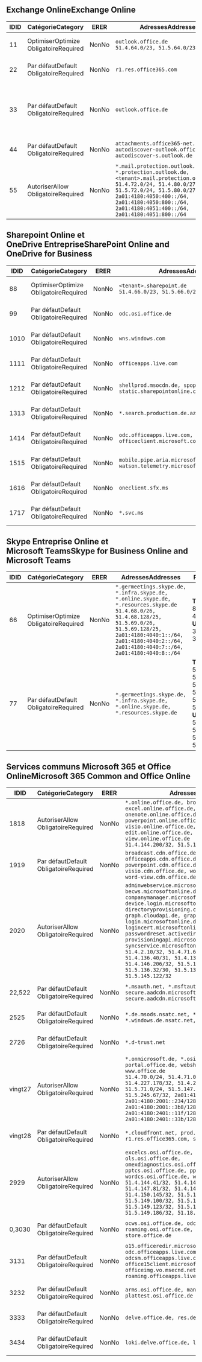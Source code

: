 <!--THIS FILE IS AUTOMATICALLY GENERATED. MANUAL CHANGES WILL BE OVERWRITTEN.-->
<!--Please contact the Office 365 Endpoints team with any questions.-->
<!--Germany endpoints version 2019072900-->
<!--File generated 2019-07-29 11:00:21.9662-->

## <a name="exchange-online"></a><span data-ttu-id="f5699-101">Exchange Online</span><span class="sxs-lookup"><span data-stu-id="f5699-101">Exchange Online</span></span>

<span data-ttu-id="f5699-102">ID</span><span class="sxs-lookup"><span data-stu-id="f5699-102">ID</span></span> | <span data-ttu-id="f5699-103">Catégorie</span><span class="sxs-lookup"><span data-stu-id="f5699-103">Category</span></span> | <span data-ttu-id="f5699-104">ER</span><span class="sxs-lookup"><span data-stu-id="f5699-104">ER</span></span> | <span data-ttu-id="f5699-105">Adresses</span><span class="sxs-lookup"><span data-stu-id="f5699-105">Addresses</span></span> | <span data-ttu-id="f5699-106">Ports</span><span class="sxs-lookup"><span data-stu-id="f5699-106">Ports</span></span>
-- | -------------------- | -- | ------------------------------------------------------------------------------------------------------------------------------------------------------------------------------------------------------------------------------------------------------------ | -------------------------------
<span data-ttu-id="f5699-107">1</span><span class="sxs-lookup"><span data-stu-id="f5699-107">1</span></span> | <span data-ttu-id="f5699-108">Optimiser</span><span class="sxs-lookup"><span data-stu-id="f5699-108">Optimize</span></span><BR><span data-ttu-id="f5699-109">Obligatoire</span><span class="sxs-lookup"><span data-stu-id="f5699-109">Required</span></span> | <span data-ttu-id="f5699-110">Non</span><span class="sxs-lookup"><span data-stu-id="f5699-110">No</span></span> | `outlook.office.de`<BR>`51.4.64.0/23, 51.5.64.0/23` | <span data-ttu-id="f5699-111">**TCP :** 443, 80</span><span class="sxs-lookup"><span data-stu-id="f5699-111">**TCP:** 443, 80</span></span>
<span data-ttu-id="f5699-112">2</span><span class="sxs-lookup"><span data-stu-id="f5699-112">2</span></span> | <span data-ttu-id="f5699-113">Par défaut</span><span class="sxs-lookup"><span data-stu-id="f5699-113">Default</span></span><BR><span data-ttu-id="f5699-114">Obligatoire</span><span class="sxs-lookup"><span data-stu-id="f5699-114">Required</span></span> | <span data-ttu-id="f5699-115">Non</span><span class="sxs-lookup"><span data-stu-id="f5699-115">No</span></span> | `r1.res.office365.com` | <span data-ttu-id="f5699-116">**TCP :** 443, 80</span><span class="sxs-lookup"><span data-stu-id="f5699-116">**TCP:** 443, 80</span></span>
<span data-ttu-id="f5699-117">3</span><span class="sxs-lookup"><span data-stu-id="f5699-117">3</span></span> | <span data-ttu-id="f5699-118">Par défaut</span><span class="sxs-lookup"><span data-stu-id="f5699-118">Default</span></span><BR><span data-ttu-id="f5699-119">Obligatoire</span><span class="sxs-lookup"><span data-stu-id="f5699-119">Required</span></span> | <span data-ttu-id="f5699-120">Non</span><span class="sxs-lookup"><span data-stu-id="f5699-120">No</span></span> | `outlook.office.de` | <span data-ttu-id="f5699-121">**TCP :** 143, 25, 587, 993, 995</span><span class="sxs-lookup"><span data-stu-id="f5699-121">**TCP:** 143, 25, 587, 993, 995</span></span>
<span data-ttu-id="f5699-122">4</span><span class="sxs-lookup"><span data-stu-id="f5699-122">4</span></span> | <span data-ttu-id="f5699-123">Par défaut</span><span class="sxs-lookup"><span data-stu-id="f5699-123">Default</span></span><BR><span data-ttu-id="f5699-124">Obligatoire</span><span class="sxs-lookup"><span data-stu-id="f5699-124">Required</span></span> | <span data-ttu-id="f5699-125">Non</span><span class="sxs-lookup"><span data-stu-id="f5699-125">No</span></span> | `attachments.office365-net.de, autodiscover-outlook.office.de, autodiscover-s.outlook.de` | <span data-ttu-id="f5699-126">**TCP :** 443, 80</span><span class="sxs-lookup"><span data-stu-id="f5699-126">**TCP:** 443, 80</span></span>
<span data-ttu-id="f5699-127">5</span><span class="sxs-lookup"><span data-stu-id="f5699-127">5</span></span> | <span data-ttu-id="f5699-128">Autoriser</span><span class="sxs-lookup"><span data-stu-id="f5699-128">Allow</span></span><BR><span data-ttu-id="f5699-129">Obligatoire</span><span class="sxs-lookup"><span data-stu-id="f5699-129">Required</span></span> | <span data-ttu-id="f5699-130">Non</span><span class="sxs-lookup"><span data-stu-id="f5699-130">No</span></span> | `*.mail.protection.outlook.de, *.protection.outlook.de, <tenant>.mail.protection.outlook.de`<BR>`51.4.72.0/24, 51.4.80.0/27, 51.5.72.0/24, 51.5.80.0/27, 2a01:4180:4050:400::/64, 2a01:4180:4050:800::/64, 2a01:4180:4051:400::/64, 2a01:4180:4051:800::/64` | <span data-ttu-id="f5699-131">**TCP :** 25, 443</span><span class="sxs-lookup"><span data-stu-id="f5699-131">**TCP:** 25, 443</span></span>

## <a name="sharepoint-online-and-onedrive-for-business"></a><span data-ttu-id="f5699-132">Sharepoint Online et OneDrive Entreprise</span><span class="sxs-lookup"><span data-stu-id="f5699-132">SharePoint Online and OneDrive for Business</span></span>

<span data-ttu-id="f5699-133">ID</span><span class="sxs-lookup"><span data-stu-id="f5699-133">ID</span></span> | <span data-ttu-id="f5699-134">Catégorie</span><span class="sxs-lookup"><span data-stu-id="f5699-134">Category</span></span> | <span data-ttu-id="f5699-135">ER</span><span class="sxs-lookup"><span data-stu-id="f5699-135">ER</span></span> | <span data-ttu-id="f5699-136">Adresses</span><span class="sxs-lookup"><span data-stu-id="f5699-136">Addresses</span></span> | <span data-ttu-id="f5699-137">Ports</span><span class="sxs-lookup"><span data-stu-id="f5699-137">Ports</span></span>
-- | -------------------- | -- | ------------------------------------------------------------------------------ | ----------------
<span data-ttu-id="f5699-138">8</span><span class="sxs-lookup"><span data-stu-id="f5699-138">8</span></span> | <span data-ttu-id="f5699-139">Optimiser</span><span class="sxs-lookup"><span data-stu-id="f5699-139">Optimize</span></span><BR><span data-ttu-id="f5699-140">Obligatoire</span><span class="sxs-lookup"><span data-stu-id="f5699-140">Required</span></span> | <span data-ttu-id="f5699-141">Non</span><span class="sxs-lookup"><span data-stu-id="f5699-141">No</span></span> | `<tenant>.sharepoint.de`<BR>`51.4.66.0/23, 51.5.66.0/23` | <span data-ttu-id="f5699-142">**TCP :** 443, 80</span><span class="sxs-lookup"><span data-stu-id="f5699-142">**TCP:** 443, 80</span></span>
<span data-ttu-id="f5699-143">9</span><span class="sxs-lookup"><span data-stu-id="f5699-143">9</span></span> | <span data-ttu-id="f5699-144">Par défaut</span><span class="sxs-lookup"><span data-stu-id="f5699-144">Default</span></span><BR><span data-ttu-id="f5699-145">Obligatoire</span><span class="sxs-lookup"><span data-stu-id="f5699-145">Required</span></span> | <span data-ttu-id="f5699-146">Non</span><span class="sxs-lookup"><span data-stu-id="f5699-146">No</span></span> | `odc.osi.office.de` | <span data-ttu-id="f5699-147">**TCP :** 443, 80</span><span class="sxs-lookup"><span data-stu-id="f5699-147">**TCP:** 443, 80</span></span>
<span data-ttu-id="f5699-148">10</span><span class="sxs-lookup"><span data-stu-id="f5699-148">10</span></span> | <span data-ttu-id="f5699-149">Par défaut</span><span class="sxs-lookup"><span data-stu-id="f5699-149">Default</span></span><BR><span data-ttu-id="f5699-150">Obligatoire</span><span class="sxs-lookup"><span data-stu-id="f5699-150">Required</span></span> | <span data-ttu-id="f5699-151">Non</span><span class="sxs-lookup"><span data-stu-id="f5699-151">No</span></span> | `wns.windows.com` | <span data-ttu-id="f5699-152">**TCP :** 443, 80</span><span class="sxs-lookup"><span data-stu-id="f5699-152">**TCP:** 443, 80</span></span>
<span data-ttu-id="f5699-153">11</span><span class="sxs-lookup"><span data-stu-id="f5699-153">11</span></span> | <span data-ttu-id="f5699-154">Par défaut</span><span class="sxs-lookup"><span data-stu-id="f5699-154">Default</span></span><BR><span data-ttu-id="f5699-155">Obligatoire</span><span class="sxs-lookup"><span data-stu-id="f5699-155">Required</span></span> | <span data-ttu-id="f5699-156">Non</span><span class="sxs-lookup"><span data-stu-id="f5699-156">No</span></span> | `officeapps.live.com` | <span data-ttu-id="f5699-157">**TCP :** 443, 80</span><span class="sxs-lookup"><span data-stu-id="f5699-157">**TCP:** 443, 80</span></span>
<span data-ttu-id="f5699-158">12</span><span class="sxs-lookup"><span data-stu-id="f5699-158">12</span></span> | <span data-ttu-id="f5699-159">Par défaut</span><span class="sxs-lookup"><span data-stu-id="f5699-159">Default</span></span><BR><span data-ttu-id="f5699-160">Obligatoire</span><span class="sxs-lookup"><span data-stu-id="f5699-160">Required</span></span> | <span data-ttu-id="f5699-161">Non</span><span class="sxs-lookup"><span data-stu-id="f5699-161">No</span></span> | `shellprod.msocdn.de, spoprod-a.akamaihd.net, static.sharepointonline.com` | <span data-ttu-id="f5699-162">**TCP :** 443, 80</span><span class="sxs-lookup"><span data-stu-id="f5699-162">**TCP:** 443, 80</span></span>
<span data-ttu-id="f5699-163">13</span><span class="sxs-lookup"><span data-stu-id="f5699-163">13</span></span> | <span data-ttu-id="f5699-164">Par défaut</span><span class="sxs-lookup"><span data-stu-id="f5699-164">Default</span></span><BR><span data-ttu-id="f5699-165">Obligatoire</span><span class="sxs-lookup"><span data-stu-id="f5699-165">Required</span></span> | <span data-ttu-id="f5699-166">Non</span><span class="sxs-lookup"><span data-stu-id="f5699-166">No</span></span> | `*.search.production.de.azuretrafficmanager.de` | <span data-ttu-id="f5699-167">**TCP :** 443</span><span class="sxs-lookup"><span data-stu-id="f5699-167">**TCP:** 443</span></span>
<span data-ttu-id="f5699-168">14</span><span class="sxs-lookup"><span data-stu-id="f5699-168">14</span></span> | <span data-ttu-id="f5699-169">Par défaut</span><span class="sxs-lookup"><span data-stu-id="f5699-169">Default</span></span><BR><span data-ttu-id="f5699-170">Obligatoire</span><span class="sxs-lookup"><span data-stu-id="f5699-170">Required</span></span> | <span data-ttu-id="f5699-171">Non</span><span class="sxs-lookup"><span data-stu-id="f5699-171">No</span></span> | `odc.officeapps.live.com, officeclient.microsoft.com` | <span data-ttu-id="f5699-172">**TCP :** 443, 80</span><span class="sxs-lookup"><span data-stu-id="f5699-172">**TCP:** 443, 80</span></span>
<span data-ttu-id="f5699-173">15</span><span class="sxs-lookup"><span data-stu-id="f5699-173">15</span></span> | <span data-ttu-id="f5699-174">Par défaut</span><span class="sxs-lookup"><span data-stu-id="f5699-174">Default</span></span><BR><span data-ttu-id="f5699-175">Obligatoire</span><span class="sxs-lookup"><span data-stu-id="f5699-175">Required</span></span> | <span data-ttu-id="f5699-176">Non</span><span class="sxs-lookup"><span data-stu-id="f5699-176">No</span></span> | `mobile.pipe.aria.microsoft.com, ssw.live.com, watson.telemetry.microsoft.com` | <span data-ttu-id="f5699-177">**TCP :** 443, 80</span><span class="sxs-lookup"><span data-stu-id="f5699-177">**TCP:** 443, 80</span></span>
<span data-ttu-id="f5699-178">16</span><span class="sxs-lookup"><span data-stu-id="f5699-178">16</span></span> | <span data-ttu-id="f5699-179">Par défaut</span><span class="sxs-lookup"><span data-stu-id="f5699-179">Default</span></span><BR><span data-ttu-id="f5699-180">Obligatoire</span><span class="sxs-lookup"><span data-stu-id="f5699-180">Required</span></span> | <span data-ttu-id="f5699-181">Non</span><span class="sxs-lookup"><span data-stu-id="f5699-181">No</span></span> | `oneclient.sfx.ms` | <span data-ttu-id="f5699-182">**TCP :** 443, 80</span><span class="sxs-lookup"><span data-stu-id="f5699-182">**TCP:** 443, 80</span></span>
<span data-ttu-id="f5699-183">17</span><span class="sxs-lookup"><span data-stu-id="f5699-183">17</span></span> | <span data-ttu-id="f5699-184">Par défaut</span><span class="sxs-lookup"><span data-stu-id="f5699-184">Default</span></span><BR><span data-ttu-id="f5699-185">Obligatoire</span><span class="sxs-lookup"><span data-stu-id="f5699-185">Required</span></span> | <span data-ttu-id="f5699-186">Non</span><span class="sxs-lookup"><span data-stu-id="f5699-186">No</span></span> | `*.svc.ms` | <span data-ttu-id="f5699-187">**TCP :** 443, 80</span><span class="sxs-lookup"><span data-stu-id="f5699-187">**TCP:** 443, 80</span></span>

## <a name="skype-for-business-online-and-microsoft-teams"></a><span data-ttu-id="f5699-188">Skype Entreprise Online et Microsoft Teams</span><span class="sxs-lookup"><span data-stu-id="f5699-188">Skype for Business Online and Microsoft Teams</span></span>

<span data-ttu-id="f5699-189">ID</span><span class="sxs-lookup"><span data-stu-id="f5699-189">ID</span></span> | <span data-ttu-id="f5699-190">Catégorie</span><span class="sxs-lookup"><span data-stu-id="f5699-190">Category</span></span> | <span data-ttu-id="f5699-191">ER</span><span class="sxs-lookup"><span data-stu-id="f5699-191">ER</span></span> | <span data-ttu-id="f5699-192">Adresses</span><span class="sxs-lookup"><span data-stu-id="f5699-192">Addresses</span></span> | <span data-ttu-id="f5699-193">Ports</span><span class="sxs-lookup"><span data-stu-id="f5699-193">Ports</span></span>
-- | -------------------- | -- | ----------------------------------------------------------------------------------------------------------------------------------------------------------------------------------------------------------------------------------------------- | --------------------------------------------------
<span data-ttu-id="f5699-194">6</span><span class="sxs-lookup"><span data-stu-id="f5699-194">6</span></span> | <span data-ttu-id="f5699-195">Optimiser</span><span class="sxs-lookup"><span data-stu-id="f5699-195">Optimize</span></span><BR><span data-ttu-id="f5699-196">Obligatoire</span><span class="sxs-lookup"><span data-stu-id="f5699-196">Required</span></span> | <span data-ttu-id="f5699-197">Non</span><span class="sxs-lookup"><span data-stu-id="f5699-197">No</span></span> | `*.germeetings.skype.de, *.infra.skype.de, *.online.skype.de, *.resources.skype.de`<BR>`51.4.68.0/26, 51.4.68.128/25, 51.5.69.0/26, 51.5.69.128/25, 2a01:4180:4040:1::/64, 2a01:4180:4040:2::/64, 2a01:4180:4040:7::/64, 2a01:4180:4040:8::/64` | <span data-ttu-id="f5699-198">**TCP :** 443, 80</span><span class="sxs-lookup"><span data-stu-id="f5699-198">**TCP:** 443, 80</span></span><BR><span data-ttu-id="f5699-199">**UDP :** 3478</span><span class="sxs-lookup"><span data-stu-id="f5699-199">**UDP:** 3478</span></span>
<span data-ttu-id="f5699-200">7</span><span class="sxs-lookup"><span data-stu-id="f5699-200">7</span></span> | <span data-ttu-id="f5699-201">Par défaut</span><span class="sxs-lookup"><span data-stu-id="f5699-201">Default</span></span><BR><span data-ttu-id="f5699-202">Obligatoire</span><span class="sxs-lookup"><span data-stu-id="f5699-202">Required</span></span> | <span data-ttu-id="f5699-203">Non</span><span class="sxs-lookup"><span data-stu-id="f5699-203">No</span></span> | `*.germeetings.skype.de, *.infra.skype.de, *.online.skype.de, *.resources.skype.de` | <span data-ttu-id="f5699-204">**TCP :** 5061, 50000-59999</span><span class="sxs-lookup"><span data-stu-id="f5699-204">**TCP:** 5061, 50000-59999</span></span><BR><span data-ttu-id="f5699-205">**UDP :** 50000-59999</span><span class="sxs-lookup"><span data-stu-id="f5699-205">**UDP:** 50000-59999</span></span>

## <a name="microsoft-365-common-and-office-online"></a><span data-ttu-id="f5699-206">Services communs Microsoft 365 et Office Online</span><span class="sxs-lookup"><span data-stu-id="f5699-206">Microsoft 365 Common and Office Online</span></span>

<span data-ttu-id="f5699-207">ID</span><span class="sxs-lookup"><span data-stu-id="f5699-207">ID</span></span> | <span data-ttu-id="f5699-208">Catégorie</span><span class="sxs-lookup"><span data-stu-id="f5699-208">Category</span></span> | <span data-ttu-id="f5699-209">ER</span><span class="sxs-lookup"><span data-stu-id="f5699-209">ER</span></span> | <span data-ttu-id="f5699-210">Adresses</span><span class="sxs-lookup"><span data-stu-id="f5699-210">Addresses</span></span> | <span data-ttu-id="f5699-211">Ports</span><span class="sxs-lookup"><span data-stu-id="f5699-211">Ports</span></span>
-- | ------------------- | -- | -------------------------------------------------------------------------------------------------------------------------------------------------------------------------------------------------------------------------------------------------------------------------------------------------------------------------------------------------------------------------------------------------------------------------------------------------------------------------------------------------------------------------------------------------------------------------------------------------------------------------- | ----------------
<span data-ttu-id="f5699-212">18</span><span class="sxs-lookup"><span data-stu-id="f5699-212">18</span></span> | <span data-ttu-id="f5699-213">Autoriser</span><span class="sxs-lookup"><span data-stu-id="f5699-213">Allow</span></span><BR><span data-ttu-id="f5699-214">Obligatoire</span><span class="sxs-lookup"><span data-stu-id="f5699-214">Required</span></span> | <span data-ttu-id="f5699-215">Non</span><span class="sxs-lookup"><span data-stu-id="f5699-215">No</span></span> | `*.online.office.de, broadcast.online.office.de, excel.online.office.de, onenote.online.office.de, powerpoint.online.office.de, visio.online.office.de, word-edit.online.office.de, word-view.online.office.de`<BR>`51.4.144.200/32, 51.5.149.3/32, 51.18.16.0/23` | <span data-ttu-id="f5699-216">**TCP :** 443</span><span class="sxs-lookup"><span data-stu-id="f5699-216">**TCP:** 443</span></span>
<span data-ttu-id="f5699-217">19</span><span class="sxs-lookup"><span data-stu-id="f5699-217">19</span></span> | <span data-ttu-id="f5699-218">Par défaut</span><span class="sxs-lookup"><span data-stu-id="f5699-218">Default</span></span><BR><span data-ttu-id="f5699-219">Obligatoire</span><span class="sxs-lookup"><span data-stu-id="f5699-219">Required</span></span> | <span data-ttu-id="f5699-220">Non</span><span class="sxs-lookup"><span data-stu-id="f5699-220">No</span></span> | `broadcast.cdn.office.de, excel.cdn.office.de, officeapps.cdn.office.de, onenote.cdn.office.de, powerpoint.cdn.office.de, view.cdn.office.de, visio.cdn.office.de, word-edit.cdn.office.de, word-view.cdn.office.de` | <span data-ttu-id="f5699-221">**TCP :** 443</span><span class="sxs-lookup"><span data-stu-id="f5699-221">**TCP:** 443</span></span>
<span data-ttu-id="f5699-222">20</span><span class="sxs-lookup"><span data-stu-id="f5699-222">20</span></span> | <span data-ttu-id="f5699-223">Autoriser</span><span class="sxs-lookup"><span data-stu-id="f5699-223">Allow</span></span><BR><span data-ttu-id="f5699-224">Obligatoire</span><span class="sxs-lookup"><span data-stu-id="f5699-224">Required</span></span> | <span data-ttu-id="f5699-225">Non</span><span class="sxs-lookup"><span data-stu-id="f5699-225">No</span></span> | `adminwebservice.microsoftonline.de, becws.microsoftonline.de, companymanager.microsoftonline.de, device.login.microsoftonline.de, directoryprovisioning.cloudapi.de, graph.cloudapi.de, graph.microsoft.de, login.microsoftonline.de, logincert.microsoftonline.de, pas.cloudapi.de, passwordreset.activedirectory.microsoftazure.de, provisioningapi.microsoftonline.de, syncservice.microsoftonline.de`<BR>`51.4.2.10/32, 51.4.71.61/32, 51.4.136.38/31, 51.4.136.40/31, 51.4.136.42/32, 51.4.146.38/32, 51.4.146.206/32, 51.5.16.7/32, 51.5.71.22/32, 51.5.136.32/30, 51.5.136.36/32, 51.5.145.29/32, 51.5.145.122/32` | <span data-ttu-id="f5699-226">**TCP :** 443, 80</span><span class="sxs-lookup"><span data-stu-id="f5699-226">**TCP:** 443, 80</span></span>
<span data-ttu-id="f5699-227">22,5</span><span class="sxs-lookup"><span data-stu-id="f5699-227">22</span></span> | <span data-ttu-id="f5699-228">Par défaut</span><span class="sxs-lookup"><span data-stu-id="f5699-228">Default</span></span><BR><span data-ttu-id="f5699-229">Obligatoire</span><span class="sxs-lookup"><span data-stu-id="f5699-229">Required</span></span> | <span data-ttu-id="f5699-230">Non</span><span class="sxs-lookup"><span data-stu-id="f5699-230">No</span></span> | `*.msauth.net, *.msftauth.net, secure.aadcdn.microsoftonline-p.com, secure.aadcdn.microsoftonline-p.de` | <span data-ttu-id="f5699-231">**TCP :** 443, 80</span><span class="sxs-lookup"><span data-stu-id="f5699-231">**TCP:** 443, 80</span></span>
<span data-ttu-id="f5699-232">25</span><span class="sxs-lookup"><span data-stu-id="f5699-232">25</span></span> | <span data-ttu-id="f5699-233">Par défaut</span><span class="sxs-lookup"><span data-stu-id="f5699-233">Default</span></span><BR><span data-ttu-id="f5699-234">Obligatoire</span><span class="sxs-lookup"><span data-stu-id="f5699-234">Required</span></span> | <span data-ttu-id="f5699-235">Non</span><span class="sxs-lookup"><span data-stu-id="f5699-235">No</span></span> | `*.de.msods.nsatc.net, *.office.de.akadns.net, *.windows.de.nsatc.net, officehome.msocdn.de` | <span data-ttu-id="f5699-236">**TCP :** 443, 80</span><span class="sxs-lookup"><span data-stu-id="f5699-236">**TCP:** 443, 80</span></span>
<span data-ttu-id="f5699-237">27</span><span class="sxs-lookup"><span data-stu-id="f5699-237">26</span></span> | <span data-ttu-id="f5699-238">Par défaut</span><span class="sxs-lookup"><span data-stu-id="f5699-238">Default</span></span><BR><span data-ttu-id="f5699-239">Obligatoire</span><span class="sxs-lookup"><span data-stu-id="f5699-239">Required</span></span> | <span data-ttu-id="f5699-240">Non</span><span class="sxs-lookup"><span data-stu-id="f5699-240">No</span></span> | `*.d-trust.net` | <span data-ttu-id="f5699-241">**TCP :** 443, 80</span><span class="sxs-lookup"><span data-stu-id="f5699-241">**TCP:** 443, 80</span></span>
<span data-ttu-id="f5699-242">vingt</span><span class="sxs-lookup"><span data-stu-id="f5699-242">27</span></span> | <span data-ttu-id="f5699-243">Autoriser</span><span class="sxs-lookup"><span data-stu-id="f5699-243">Allow</span></span><BR><span data-ttu-id="f5699-244">Obligatoire</span><span class="sxs-lookup"><span data-stu-id="f5699-244">Required</span></span> | <span data-ttu-id="f5699-245">Non</span><span class="sxs-lookup"><span data-stu-id="f5699-245">No</span></span> | `*.onmicrosoft.de, *.osi.office.de, office.de, portal.office.de, webshell.suite.office.de, www.office.de`<BR>`51.4.70.0/24, 51.4.71.0/24, 51.4.226.115/32, 51.4.227.178/32, 51.4.230.178/32, 51.5.70.0/24, 51.5.71.0/24, 51.5.147.48/32, 51.5.242.163/32, 51.5.245.67/32, 2a01:4180:2001::92/128, 2a01:4180:2001::234/128, 2a01:4180:2001::3b8/128, 2a01:4180:2401::11f/128, 2a01:4180:2401::33b/128, 2a01:4180:2401::55b/128` | <span data-ttu-id="f5699-246">**TCP :** 443, 80</span><span class="sxs-lookup"><span data-stu-id="f5699-246">**TCP:** 443, 80</span></span>
<span data-ttu-id="f5699-247">vingt</span><span class="sxs-lookup"><span data-stu-id="f5699-247">28</span></span> | <span data-ttu-id="f5699-248">Par défaut</span><span class="sxs-lookup"><span data-stu-id="f5699-248">Default</span></span><BR><span data-ttu-id="f5699-249">Obligatoire</span><span class="sxs-lookup"><span data-stu-id="f5699-249">Required</span></span> | <span data-ttu-id="f5699-250">Non</span><span class="sxs-lookup"><span data-stu-id="f5699-250">No</span></span> | `*.cloudfront.net, prod.msocdn.de, r1.res.office365.com, shellprod.msocdn.de` | <span data-ttu-id="f5699-251">**TCP :** 443, 80</span><span class="sxs-lookup"><span data-stu-id="f5699-251">**TCP:** 443, 80</span></span>
<span data-ttu-id="f5699-252">29</span><span class="sxs-lookup"><span data-stu-id="f5699-252">29</span></span> | <span data-ttu-id="f5699-253">Autoriser</span><span class="sxs-lookup"><span data-stu-id="f5699-253">Allow</span></span><BR><span data-ttu-id="f5699-254">Obligatoire</span><span class="sxs-lookup"><span data-stu-id="f5699-254">Required</span></span> | <span data-ttu-id="f5699-255">Non</span><span class="sxs-lookup"><span data-stu-id="f5699-255">No</span></span> | `excelcs.osi.office.de, excelps.osi.office.de, ols.osi.office.de, omexdiagnostics.osi.office.de, pptcs.osi.office.de, pptps.osi.office.de, wordcs.osi.office.de, wordps.osi.office.de`<BR>`51.4.144.41/32, 51.4.144.174/32, 51.4.145.38/32, 51.4.147.81/32, 51.4.147.233/32, 51.4.148.12/32, 51.4.150.145/32, 51.5.147.242/32, 51.5.149.100/32, 51.5.149.119/32, 51.5.149.123/32, 51.5.149.180/32, 51.5.149.186/32, 51.18.0.0/21` | <span data-ttu-id="f5699-256">**TCP :** 443, 80</span><span class="sxs-lookup"><span data-stu-id="f5699-256">**TCP:** 443, 80</span></span>
<span data-ttu-id="f5699-257">0,30</span><span class="sxs-lookup"><span data-stu-id="f5699-257">30</span></span> | <span data-ttu-id="f5699-258">Par défaut</span><span class="sxs-lookup"><span data-stu-id="f5699-258">Default</span></span><BR><span data-ttu-id="f5699-259">Obligatoire</span><span class="sxs-lookup"><span data-stu-id="f5699-259">Required</span></span> | <span data-ttu-id="f5699-260">Non</span><span class="sxs-lookup"><span data-stu-id="f5699-260">No</span></span> | `ocws.osi.office.de, odc.osi.office.de, roaming.osi.office.de, sharepoint.de, store.office.de` | <span data-ttu-id="f5699-261">**TCP :** 443, 80</span><span class="sxs-lookup"><span data-stu-id="f5699-261">**TCP:** 443, 80</span></span>
<span data-ttu-id="f5699-262">31</span><span class="sxs-lookup"><span data-stu-id="f5699-262">31</span></span> | <span data-ttu-id="f5699-263">Par défaut</span><span class="sxs-lookup"><span data-stu-id="f5699-263">Default</span></span><BR><span data-ttu-id="f5699-264">Obligatoire</span><span class="sxs-lookup"><span data-stu-id="f5699-264">Required</span></span> | <span data-ttu-id="f5699-265">Non</span><span class="sxs-lookup"><span data-stu-id="f5699-265">No</span></span> | `o15.officeredir.microsoft.com, odc.officeapps.live.com, odcsm.officeapps.live.com, office.microsoft.com, office15client.microsoft.com, officeimg.vo.msecnd.net, roaming.officeapps.live.com` | <span data-ttu-id="f5699-266">**TCP :** 443, 80</span><span class="sxs-lookup"><span data-stu-id="f5699-266">**TCP:** 443, 80</span></span>
<span data-ttu-id="f5699-267">32</span><span class="sxs-lookup"><span data-stu-id="f5699-267">32</span></span> | <span data-ttu-id="f5699-268">Par défaut</span><span class="sxs-lookup"><span data-stu-id="f5699-268">Default</span></span><BR><span data-ttu-id="f5699-269">Obligatoire</span><span class="sxs-lookup"><span data-stu-id="f5699-269">Required</span></span> | <span data-ttu-id="f5699-270">Non</span><span class="sxs-lookup"><span data-stu-id="f5699-270">No</span></span> | `arms.osi.office.de, manage.osi.office.de, plattest.osi.office.de` | <span data-ttu-id="f5699-271">**TCP :** 443, 80</span><span class="sxs-lookup"><span data-stu-id="f5699-271">**TCP:** 443, 80</span></span>
<span data-ttu-id="f5699-272">33</span><span class="sxs-lookup"><span data-stu-id="f5699-272">33</span></span> | <span data-ttu-id="f5699-273">Par défaut</span><span class="sxs-lookup"><span data-stu-id="f5699-273">Default</span></span><BR><span data-ttu-id="f5699-274">Obligatoire</span><span class="sxs-lookup"><span data-stu-id="f5699-274">Required</span></span> | <span data-ttu-id="f5699-275">Non</span><span class="sxs-lookup"><span data-stu-id="f5699-275">No</span></span> | `delve.office.de, res.delve.office.com` | <span data-ttu-id="f5699-276">**TCP :** 443</span><span class="sxs-lookup"><span data-stu-id="f5699-276">**TCP:** 443</span></span>
<span data-ttu-id="f5699-277">34</span><span class="sxs-lookup"><span data-stu-id="f5699-277">34</span></span> | <span data-ttu-id="f5699-278">Par défaut</span><span class="sxs-lookup"><span data-stu-id="f5699-278">Default</span></span><BR><span data-ttu-id="f5699-279">Obligatoire</span><span class="sxs-lookup"><span data-stu-id="f5699-279">Required</span></span> | <span data-ttu-id="f5699-280">Non</span><span class="sxs-lookup"><span data-stu-id="f5699-280">No</span></span> | `loki.delve.office.de, lpcres.delve.office.com` | <span data-ttu-id="f5699-281">**TCP :** 443</span><span class="sxs-lookup"><span data-stu-id="f5699-281">**TCP:** 443</span></span>
